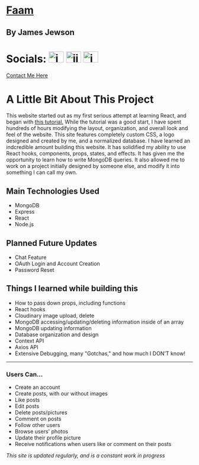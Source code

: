 # <a href="https://faamapp.netlify.app/">Faam</a>
By James Jewson
---

# Socials: <a href="https://linkedin.com/in/jamesjewson" target="blank"><img src="https://raw.githubusercontent.com/rahuldkjain/github-profile-readme-generator/master/src/images/icons/Social/linked-in-alt.svg" alt="james jewson" height="30" width="40" /></a> <a href="https://twitter.com/jjewson" target="blank"><img src="https://raw.githubusercontent.com/rahuldkjain/github-profile-readme-generator/master/src/images/icons/Social/twitter.svg" alt="jjewson" height="30" width="40" /></a> <a href="https://stackoverflow.com/users/16706229/james-jewson" target="blank"><img src="https://raw.githubusercontent.com/rahuldkjain/github-profile-readme-generator/master/src/images/icons/Social/stack-overflow.svg" alt="james jewson" height="30" width="40" /></a> <br/> 
<a href="https://jamesjewson.netlify.app/#contact">Contact Me Here</a>


# A Little Bit About This Project
<p>
This website started out as my first serious attempt at learning React, and began with <a href="https://www.youtube.com/watch?v=pFHyZvVxce0">this tutorial.</a> While the tutorial was a good start, I have spent hundreds of hours modifying the layout, organization, and overall look and feel of the website. This site features completely custom CSS, a logo designed and created by me, and a normalized database. 
I have learned an indcredible amount building this website. It has solidified my ability to use React hooks, components, props, states, and effects. It has given me the opportunity to learn how to write MongoDB queries. It also allowed me to work on a project initially designed by someone else, and modify it into something I can call my own. 
</p>

## Main Technologies Used
- MongoDB
- Express
- React
- Node.js

 ## Planned Future Updates
- Chat Feature
- OAuth Login and Account Creation
- Password Reset

## Things I learned while building this
- How to pass down props, including functions
- React hooks
- Cloudinary image upload, delete
- MongoDB accessing/updating/deleting information inside of an array
- MongoDB updating information
- Database organization and design
- Context API
- Axios API
- Extensive Debugging, many "Gotchas," and how much I DON'T know!
---

### Users Can...
- Create an account
- Create posts, with our without images
- Like posts
- Edit posts
- Delete posts/pictures
- Comment on posts
- Follow other users
- Browse users' photos
- Update their profile picture
- Receive notifications when users like or comment on their posts

*This site is updated regularly, and is a constant work in progress*
    
